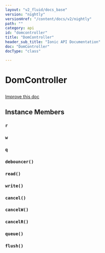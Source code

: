 ```yaml
---
layout: "v2_fluid/docs_base"
version: "nightly"
versionHref: "/content/docs/v2/nightly"
path: ""
category: api
id: "domcontroller"
title: "DomController"
header_sub_title: "Ionic API Documentation"
doc: "DomController"
docType: "class"

---
```










<h1 class="api-title">
<a class="anchor" name="dom-controller" href="#dom-controller"></a>

DomController





</h1>

<a class="improve-v2-docs" href="http://github.com/driftyco/ionic/edit/master//src/util/dom-controller.ts#L48">
Improve this doc
</a>










<!-- @usage tag -->


<!-- @property tags -->



<!-- instance methods on the class -->

<h2><a class="anchor" name="instance-members" href="#instance-members"></a>Instance Members</h2>

<div id="r"></div>

<h3>
<a class="anchor" name="r" href="#r"></a>
<code>r</code>
  

</h3>












<div id="w"></div>

<h3>
<a class="anchor" name="w" href="#w"></a>
<code>w</code>
  

</h3>












<div id="q"></div>

<h3>
<a class="anchor" name="q" href="#q"></a>
<code>q</code>
  

</h3>












<div id="debouncer"></div>

<h3>
<a class="anchor" name="debouncer" href="#debouncer"></a>
<code>debouncer()</code>
  

</h3>












<div id="read"></div>

<h3>
<a class="anchor" name="read" href="#read"></a>
<code>read()</code>
  

</h3>












<div id="write"></div>

<h3>
<a class="anchor" name="write" href="#write"></a>
<code>write()</code>
  

</h3>












<div id="cancel"></div>

<h3>
<a class="anchor" name="cancel" href="#cancel"></a>
<code>cancel()</code>
  

</h3>












<div id="cancelW"></div>

<h3>
<a class="anchor" name="cancelW" href="#cancelW"></a>
<code>cancelW()</code>
  

</h3>












<div id="cancelR"></div>

<h3>
<a class="anchor" name="cancelR" href="#cancelR"></a>
<code>cancelR()</code>
  

</h3>












<div id="queue"></div>

<h3>
<a class="anchor" name="queue" href="#queue"></a>
<code>queue()</code>
  

</h3>












<div id="flush"></div>

<h3>
<a class="anchor" name="flush" href="#flush"></a>
<code>flush()</code>
  

</h3>















<!-- related link --><!-- end content block -->


<!-- end body block -->


